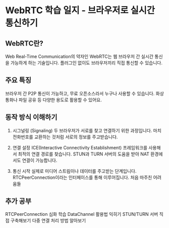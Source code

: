 
# WebRTC 학습 일지 - 브라우저로 실시간 통신하기

## WebRTC란?
Web Real-Time Communication의 약자인 WebRTC는 웹 브라우저 간 실시간 통신을 가능하게 하는 기술입니다. 플러그인 없이도 브라우저끼리 직접 통신할 수 있습니다.

## 주요 특징
브라우저 간 P2P 통신이 가능하고, 무료 오픈소스라서 누구나 사용할 수 있습니다. 
화상 통화나 파일 공유 등 다양한 용도로 활용할 수 있어요.

## 동작 방식 이해하기

1. 시그널링 (Signaling)
두 브라우저가 서로를 찾고 연결하기 위한 과정입니다. 마치 전화번호를 교환하는 것처럼 서로의 정보를 주고받습니다.

2. 연결 설정
ICE(Interactive Connectivity Establishment) 프레임워크를 사용해서 최적의 연결 경로를 찾습니다. STUN과 TURN 서버의 도움을 받아 NAT 환경에서도 연결이 가능합니다.

3. 통신 시작
실제로 미디어 스트림이나 데이터를 주고받는 단계입니다. RTCPeerConnection이라는 인터페이스를 통해 이루어집니다.
처음 마주친 어려움들

## 추가 공부
RTCPeerConnection 심화 학습
DataChannel 활용법 익히기
STUN/TURN 서버 직접 구축해보기
다중 연결 처리 방법 알아보기
